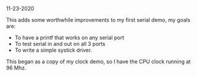 11-23-2020

This adds some worthwhile improvements to my first
serial demo, my goals are:

- To have a printf that works on any serial port
- To test serial in and out on all 3 ports
- To write a simple systick driver.

This began as a copy of my clock demo, so I have
the CPU clock running at 96 Mhz.
